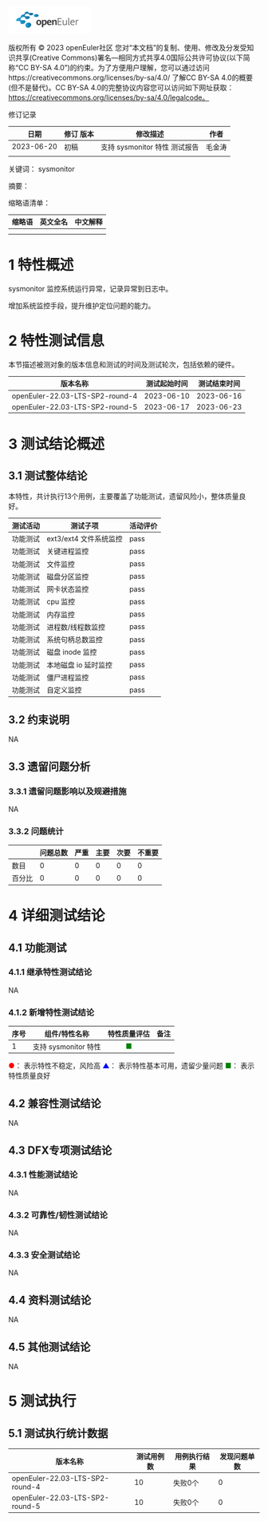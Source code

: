 ![avatar](../../images/openEuler.png)

版权所有 © 2023  openEuler社区
 您对“本文档”的复制、使用、修改及分发受知识共享(Creative Commons)署名—相同方式共享4.0国际公共许可协议(以下简称“CC BY-SA 4.0”)的约束。为了方便用户理解，您可以通过访问https://creativecommons.org/licenses/by-sa/4.0/ 了解CC BY-SA 4.0的概要 (但不是替代)。CC BY-SA 4.0的完整协议内容您可以访问如下网址获取：https://creativecommons.org/licenses/by-sa/4.0/legalcode。

修订记录

| 日期 | 修订   版本 | 修改描述 | 作者 |
| ---- | ----------- | -------- | ---- |
|2023-06-20|初稿|支持 sysmonitor 特性 测试报告|毛金涛|
|      |             |          |      |

关键词： sysmonitor

摘要：


缩略语清单：

| 缩略语 | 英文全名 | 中文解释 |
| ------ | -------- | -------- |
|        |          |          |
|        |          |          |

# 1     特性概述

sysmonitor 监控系统运行异常，记录异常到日志中。

增加系统监控手段，提升维护定位问题的能力。

# 2     特性测试信息

本节描述被测对象的版本信息和测试的时间及测试轮次，包括依赖的硬件。

| 版本名称 | 测试起始时间 | 测试结束时间 |
| -------- | ------------ | ------------ |
|openEuler-22.03-LTS-SP2-round-4|2023-06-10|2023-06-16|
|openEuler-22.03-LTS-SP2-round-5|2023-06-17|2023-06-23|

# 3     测试结论概述

## 3.1   测试整体结论

本特性，共计执行13个用例，主要覆盖了功能测试，遗留风险小，整体质量良好。

| 测试活动 | 测试子项               | 活动评价 |
| -------- | ---------------------- | -------- |
| 功能测试 | ext3/ext4 文件系统监控 | pass     |
| 功能测试 | 关键进程监控           | pass     |
| 功能测试 | 文件监控               | pass     |
| 功能测试 | 磁盘分区监控           | pass     |
| 功能测试 | 网卡状态监控           | pass     |
| 功能测试 | cpu 监控               | pass     |
| 功能测试 | 内存监控               | pass     |
| 功能测试 | 进程数/线程数监控      | pass     |
| 功能测试 | 系统句柄总数监控       | pass     |
| 功能测试 | 磁盘 inode 监控        | pass     |
| 功能测试 | 本地磁盘 io 延时监控   | pass     |
| 功能测试 | 僵尸进程监控           | pass     |
| 功能测试 | 自定义监控             | pass     |

## 3.2   约束说明

NA

## 3.3   遗留问题分析

### 3.3.1 遗留问题影响以及规避措施

NA

### 3.3.2 问题统计

|        | 问题总数 | 严重 | 主要 | 次要 | 不重要 |
| ------ | -------- | ---- | ---- | ---- | ------ |
| 数目   |    0      | 0     |   0   |   0   |  0      |
| 百分比 |     0     |   0   |  0    |   0   |    0    |

# 4 详细测试结论

## 4.1 功能测试

### 4.1.1 继承特性测试结论

NA

### 4.1.2 新增特性测试结论

| 序号 | 组件/特性名称 | 特性质量评估 | 备注 |
| --- | ----------- | :--------: | --- |
| 1|支持 sysmonitor 特性 | <font color=green>■</font> |   |

<font color=red>●</font>： 表示特性不稳定，风险高
<font color=blue>▲</font>： 表示特性基本可用，遗留少量问题
<font color=green>■</font>： 表示特性质量良好

## 4.2 兼容性测试结论

NA

## 4.3 DFX专项测试结论

### 4.3.1 性能测试结论

NA

### 4.3.2 可靠性/韧性测试结论

NA

### 4.3.3 安全测试结论

NA

## 4.4 资料测试结论
NA

## 4.5 其他测试结论

NA

# 5     测试执行

## 5.1   测试执行统计数据


| 版本名称 | 测试用例数 | 用例执行结果 | 发现问题单数 |
| -------- | ---------- | ------------ | ------------ |
| openEuler-22.03-LTS-SP2-round-4         |     10       |      失败0个        |      0        |
| openEuler-22.03-LTS-SP2-round-5         |     10       |      失败0个        |      0        |



